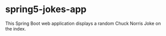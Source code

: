 # spring5-jokes-app
This Spring Boot web application displays a random Chuck Norris Joke on the index.
